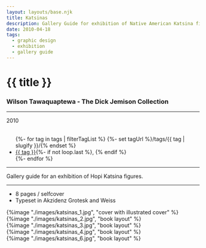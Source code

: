 ```yaml
---
layout: layouts/base.njk
title: Katsinas
description: Gallery Guide for exhibition of Native American Katsina figures
date: 2010-04-18
tags:
  - graphic design
  - exhibition
  - gallery guide
---
```


<div class="container">
	<div class="row">
		<div class="col-12 col-12-md col-4-lg">
			<h1>{{ title }}</h1>
            <h3>Wilson Tawaquaptewa - The Dick Jemison Collection</h3>
			<hr>
			<time>2010</time>
			</br></br>
			<ul class="post-metadata">
				{%- for tag in tags | filterTagList %}
				{%- set tagUrl %}/tags/{{ tag | slugify }}/{% endset %}
				<li><a href="{{ tagUrl }}" class="post-tag">{{ tag }}</a>{%- if not loop.last %}, {% endif %}</li>
				{%- endfor %}
			</ul>
			<hr>
		    	<p>Gallery guide for an exhibition of Hopi Katsina figures.</p>
			<hr>
            <ul class="post-metadata">
                <li>8 pages / selfcover</li>
                <li>Typeset in Akzidenz Grotesk and Weiss</li>
            </ul>
		</div>
        <div class="col-12 col-12-md col-1-lg"></div>
		<div class="col-12 col-12-md col-6-lg">
			{%image "./images/katsinas_1.jpg", "cover with illustrated cover" %}
		</div>
        <div class="col-12 col-1-md col-1-lg"></div>
	</div>
	<div class="row">
		<div class="col-12 col-12-md col-2-lg"></div>
		<div class="col-12 col-12-md col-9-lg">
            {%image "./images/katsinas_2.jpg", "book layout" %}
        </br>
            {%image "./images/katsinas_3.jpg", "book layout" %}
        </br>
            {%image "./images/katsinas_4.jpg", "book layout" %}
        </br>
            {%image "./images/katsinas_6.jpg", "book layout" %}
        </div>
    	<div class="col-12 col-12-md col-1-lg"></div>
  	</div>
</div>